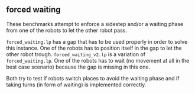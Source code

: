 ## forced waiting
These benchmarks attempt to enforce a sidestep and/or a waiting phase from one of the robots to let the other robot pass.

`forced_waiting.lp` has a gap that has to be used properly in order to solve this instance. 
One of the robots has to position itself in the gap to let the other robot trough. 
`forced_waiting_v2.lp` is a variation of `forced_waiting.lp`. One of the robots has to wait (no movement at all in the best case scenario) because the gap is missing in this one.

Both try to test if robots switch places to avoid the waiting phase and if taking turns (in form of waiting) is implemented correctly.
